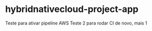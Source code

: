 # hybridnativecloud-project-app
Teste para ativar pipeline AWS
Teste 2 para rodar CI de novo, mais 1
